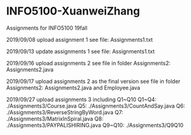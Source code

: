# INFO5100-XuanweiZhang
Assignments for INFO5100 19fall

2019/09/08
upload assignment 1
see file: Assignments1.txt

2019/09/13
update assignments 1
see file: Assignments1.txt

2019/09/16
upload assignments 2
see file in folder Assignments2: Assignments2.java

2019/09/17
upload assignments 2 as the final version
see file in folder Assignments2: Assignments2.java and Employee.java

2019/09/27
upload assignments 3 including Q1~Q10
Q1~Q4:	./Assignments3/Course.java
Q5:		./Assignments3/CountAndSay.java
Q6:		./Assignments3/ReverseStringByWord.java
Q7:		./Assignments3/MatrixInSpiral.java
Q8:		./Assignments3/PAYPALISHIRING.java
Q9~Q10:	./Assignments3/Q9Q10